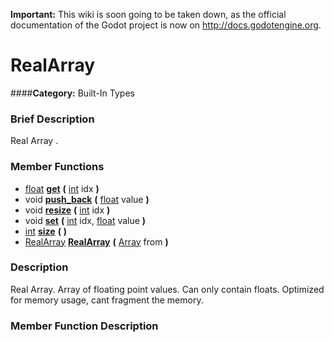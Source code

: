 **Important:** This wiki is soon going to be taken down, as the official documentation of the Godot project is now on http://docs.godotengine.org.

#  RealArray  
####**Category:** Built-In Types

###  Brief Description  
Real Array .

###  Member Functions 
  * [float](class_float)  **[get](#get)**  **(** [int](class_int) idx  **)**
  * void  **[push&#95;back](#push_back)**  **(** [float](class_float) value  **)**
  * void  **[resize](#resize)**  **(** [int](class_int) idx  **)**
  * void  **[set](#set)**  **(** [int](class_int) idx, [float](class_float) value  **)**
  * [int](class_int)  **[size](#size)**  **(** **)**
  * [RealArray](class_realarray)  **[RealArray](#RealArray)**  **(** [Array](class_array) from  **)**

###  Description  
Real Array. Array of floating point values. Can only contain floats. Optimized for memory usage, cant fragment the memory.

###  Member Function Description  
